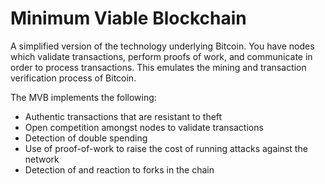 # Minimum Viable Blockchain

A simplified version of the technology underlying Bitcoin. You have nodes which validate transactions, perform proofs of work, and communicate in order to process transactions. This emulates the mining and transaction verification process of Bitcoin.

The MVB implements the following:
- Authentic transactions that are resistant to theft
- Open competition amongst nodes to validate transactions
- Detection of double spending
- Use of proof-of-work to raise the cost of running attacks against the network
- Detection of and reaction to forks in the chain

